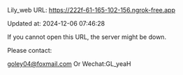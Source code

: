Lily_web URL: https://222f-61-165-102-156.ngrok-free.app

Updated at: 2024-12-06 07:46:28

If you cannot open this URL, the server might be down.

Please contact: 

goley04@foxmail.com Or Wechat:GL_yeaH